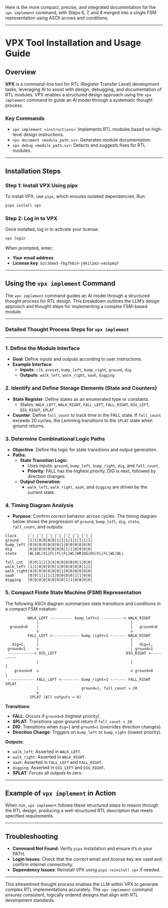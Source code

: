 Here is the more compact, precise, and integrated documentation for the `vpx implement` command, with Steps 6, 7, and 8 merged into a single FSM representation using ASCII arrows and conditions.

---

# VPX Tool Installation and Usage Guide

## Overview
**VPX** is a command-line tool for RTL (Register Transfer Level) development tasks, leveraging AI to assist with design, debugging, and documentation of RTL modules. VPX enables a structured design approach using the `vpx implement` command to guide an AI model through a systematic thought process.

### Key Commands
- `vpx implement <instructions>`: Implements RTL modules based on high-level design instructions.
- `vpx document <module_path.sv>`: Generates module documentation.
- `vpx debug <module_path.sv>`: Detects and suggests fixes for RTL modules.

---

## Installation Steps

### Step 1: Install VPX Using pipx

To install VPX, use `pipx`, which ensures isolated dependencies. Run:

```bash
pipx install vpx
```

### Step 2: Log In to VPX

Once installed, log in to activate your license:

```bash
vpx login
```

When prompted, enter:
- **Your email address**
- **License key**: `b2c3d4e5-f6g7h8i9-j0k1l2m3-n4o5p6q7`

---

## Using the `vpx implement` Command

The `vpx implement` command guides an AI model through a structured thought process for RTL design. This breakdown outlines the LLM’s design approach and thought steps for implementing a complex FSM-based module.

---

### Detailed Thought Process Steps for `vpx implement`

---

### **1. Define the Module Interface**
   - **Goal**: Define inputs and outputs according to user instructions.
   - **Example Interface**:
     - **Inputs**: `clk`, `areset`, `bump_left`, `bump_right`, `ground`, `dig`
     - **Outputs**: `walk_left`, `walk_right`, `aaah`, `digging`

### **2. Identify and Define Storage Elements (State and Counters)**
   - **State Register**: Define states as an enumerated type or constants.
     - States: `WALK_LEFT`, `WALK_RIGHT`, `FALL_LEFT`, `FALL_RIGHT`, `DIG_LEFT`, `DIG_RIGHT`, `SPLAT`
   - **Counter**: Define `fall_count` to track time in the FALL state. If `fall_count` exceeds 20 cycles, the Lemming transitions to the `SPLAT` state when ground returns.

### **3. Determine Combinational Logic Paths**
   - **Objective**: Define the logic for state transitions and output generation.
   - **Paths**:
     - **State Transition Logic**:
       - Uses inputs: `ground`, `bump_left`, `bump_right`, `dig`, and `fall_count`.
       - **Priority**: FALL has the highest priority, DIG is next, followed by direction changes.
     - **Output Generation**:
       - `walk_left`, `walk_right`, `aaah`, and `digging` are driven by the current state.

### **4. Timing Diagram Analysis**
   - **Purpose**: Confirm correct behavior across cycles. The timing diagram below shows the progression of `ground`, `bump_left`, `dig`, `state`, `fall_count`, and outputs:
   ```plaintext
   Clock     |‾|_|‾|_|‾|_|‾|_|‾|_|‾|_|‾|_|
   ground    |1|1|0|0|0|0|1|1|1|1|1|1|1|1|
   bump_left |0|0|0|0|0|0|0|1|0|0|0|0|0|0|
   dig       |0|0|0|0|0|0|0|0|1|1|0|0|0|0|
   state     |WL|WL|FL|FL|FL|FL|WL|WR|DG|DG|FL|FL|WL|WL|
   
   fall_cnt  |0|0|1|2|3|4|0|0|0|0|0|1|0|0|
   walk_left |1|1|0|0|0|0|1|0|0|0|0|0|1|1|
   walk_right|0|0|0|0|0|0|0|1|0|0|0|0|0|0|
   aaah      |0|0|1|1|1|1|0|0|0|0|1|1|0|0|
   digging   |0|0|0|0|0|0|0|0|1|1|0|0|0|0|
   ```

### **5. Compact Finite State Machine (FSM) Representation**
The following ASCII diagram summarizes state transitions and conditions in a compact FSM notation:

```
          WALK_LEFT ---------- bump_left=1 ----------> WALK_RIGHT
              |                                         |
  ground=0    |                                         |   ground=0
              v                                         v
          FALL_LEFT <------------ bump_right=1 ------- WALK_RIGHT
              |                                         |
   dig=1,     |                                         |   dig=1,
 ground=1     v                                         | ground=1
 ------------> DIG_LEFT                               DIG_RIGHT <----------
              |                                         |                |
    ground=0  v                                         v ground=0       |
 ------------ FALL_LEFT <-------- bump_right=1 ------- FALL_RIGHT       SPLAT
              |                   ground=1, fall_count > 20
              v
           SPLAT (All outputs = 0)
```

**Transitions**:
- **FALL**: Occurs if `ground=0` (highest priority).
- **SPLAT**: Transitions upon ground return if `fall_count > 20`.
- **DIG**: Transitions when `dig=1` and `ground=1` (overrides direction changes).
- **Direction Change**: Triggers on `bump_left` or `bump_right` (lowest priority).

**Outputs**:
- `walk_left`: Asserted in `WALK_LEFT`.
- `walk_right`: Asserted in `WALK_RIGHT`.
- `aaah`: Asserted in `FALL_LEFT` and `FALL_RIGHT`.
- `digging`: Asserted in `DIG_LEFT` and `DIG_RIGHT`.
- **SPLAT**: Forces all outputs to zero.

---

## Example of `vpx implement` in Action

When run, `vpx implement` follows these structured steps to reason through the RTL design, producing a well-structured RTL description that meets specified requirements.

---

## Troubleshooting

- **Command Not Found**: Verify `pipx` installation and ensure it’s in your PATH.
- **Login Issues**: Check that the correct email and license key are used and confirm internet connectivity.
- **Dependency Issues**: Reinstall VPX using `pipx reinstall vpx` if needed.

---

This streamlined thought process enables the LLM within VPX to generate complex RTL implementations accurately. The `vpx implement` command ensures consistent, logically ordered designs that align with RTL development standards.

